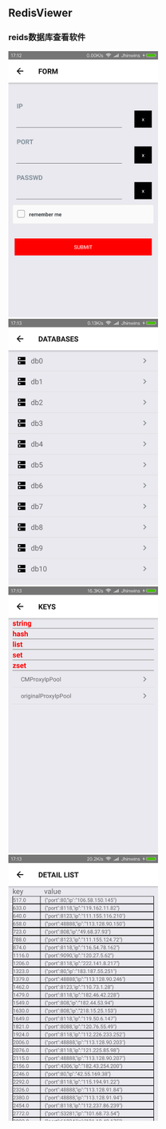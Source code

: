 ## RedisViewer<br/>
### reids数据库查看软件<br/>
<img width="300" src="./imgs/form.png" />
<img width="300" src="./imgs/dbs.png" /><br/>
<img width="300" src="./imgs/keys.png" />
<img width="300" src="./imgs/data.png" />
